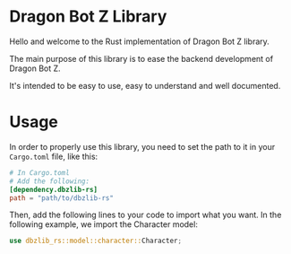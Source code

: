 # Dragon Bot Z Library
Hello and welcome to the Rust implementation of Dragon Bot Z library.

The main purpose of this library is to ease the backend development of Dragon Bot Z.

It's intended to be easy to use, easy to understand and well documented.

# Usage
In order to properly use this library, you need to set the path to it in your `Cargo.toml` file, like this:
```toml
# In Cargo.toml
# Add the following:
[dependency.dbzlib-rs]
path = "path/to/dbzlib-rs"
```

Then, add the following lines to your code to import what you want. In the following example, we import the Character model:
```rust
use dbzlib_rs::model::character::Character;
```
